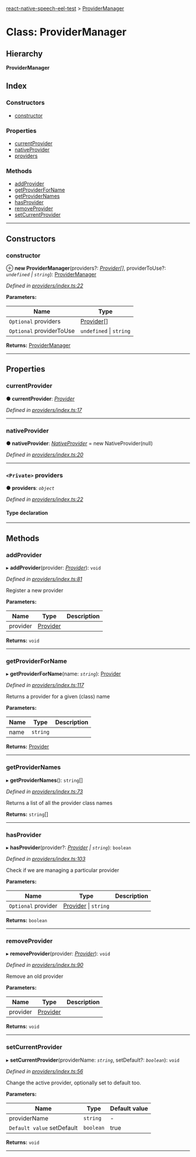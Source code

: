 [react-native-speech-eel-test](../README.md) > [ProviderManager](../classes/providermanager.md)

# Class: ProviderManager

## Hierarchy

**ProviderManager**

## Index

### Constructors

* [constructor](providermanager.md#constructor)

### Properties

* [currentProvider](providermanager.md#currentprovider)
* [nativeProvider](providermanager.md#nativeprovider)
* [providers](providermanager.md#providers)

### Methods

* [addProvider](providermanager.md#addprovider)
* [getProviderForName](providermanager.md#getproviderforname)
* [getProviderNames](providermanager.md#getprovidernames)
* [hasProvider](providermanager.md#hasprovider)
* [removeProvider](providermanager.md#removeprovider)
* [setCurrentProvider](providermanager.md#setcurrentprovider)

---

## Constructors

<a id="constructor"></a>

###  constructor

⊕ **new ProviderManager**(providers?: *[Provider](provider.md)[]*, providerToUse?: *`undefined` \| `string`*): [ProviderManager](providermanager.md)

*Defined in [providers/index.ts:22](https://github.com/ericlewis/react-native-speech/blob/2b63c1d/src/providers/index.ts#L22)*

**Parameters:**

| Name | Type |
| ------ | ------ |
| `Optional` providers | [Provider](provider.md)[] |
| `Optional` providerToUse | `undefined` \| `string` |

**Returns:** [ProviderManager](providermanager.md)

___

## Properties

<a id="currentprovider"></a>

###  currentProvider

**● currentProvider**: *[Provider](provider.md)*

*Defined in [providers/index.ts:17](https://github.com/ericlewis/react-native-speech/blob/2b63c1d/src/providers/index.ts#L17)*

___
<a id="nativeprovider"></a>

###  nativeProvider

**● nativeProvider**: *[NativeProvider](nativeprovider.md)* =  new NativeProvider(null)

*Defined in [providers/index.ts:20](https://github.com/ericlewis/react-native-speech/blob/2b63c1d/src/providers/index.ts#L20)*

___
<a id="providers"></a>

### `<Private>` providers

**● providers**: *`object`*

*Defined in [providers/index.ts:22](https://github.com/ericlewis/react-native-speech/blob/2b63c1d/src/providers/index.ts#L22)*

#### Type declaration

[key: `string`]: [Provider](provider.md)

___

## Methods

<a id="addprovider"></a>

###  addProvider

▸ **addProvider**(provider: *[Provider](provider.md)*): `void`

*Defined in [providers/index.ts:81](https://github.com/ericlewis/react-native-speech/blob/2b63c1d/src/providers/index.ts#L81)*

Register a new provider

**Parameters:**

| Name | Type | Description |
| ------ | ------ | ------ |
| provider | [Provider](provider.md) |   |

**Returns:** `void`

___
<a id="getproviderforname"></a>

###  getProviderForName

▸ **getProviderForName**(name: *`string`*): [Provider](provider.md)

*Defined in [providers/index.ts:117](https://github.com/ericlewis/react-native-speech/blob/2b63c1d/src/providers/index.ts#L117)*

Returns a provider for a given (class) name

**Parameters:**

| Name | Type | Description |
| ------ | ------ | ------ |
| name | `string` |   |

**Returns:** [Provider](provider.md)

___
<a id="getprovidernames"></a>

###  getProviderNames

▸ **getProviderNames**(): `string`[]

*Defined in [providers/index.ts:73](https://github.com/ericlewis/react-native-speech/blob/2b63c1d/src/providers/index.ts#L73)*

Returns a list of all the provider class names

**Returns:** `string`[]

___
<a id="hasprovider"></a>

###  hasProvider

▸ **hasProvider**(provider?: *[Provider](provider.md) \| `string`*): `boolean`

*Defined in [providers/index.ts:103](https://github.com/ericlewis/react-native-speech/blob/2b63c1d/src/providers/index.ts#L103)*

Check if we are managing a particular provider

**Parameters:**

| Name | Type | Description |
| ------ | ------ | ------ |
| `Optional` provider | [Provider](provider.md) \| `string` |   |

**Returns:** `boolean`

___
<a id="removeprovider"></a>

###  removeProvider

▸ **removeProvider**(provider: *[Provider](provider.md)*): `void`

*Defined in [providers/index.ts:90](https://github.com/ericlewis/react-native-speech/blob/2b63c1d/src/providers/index.ts#L90)*

Remove an old provider

**Parameters:**

| Name | Type | Description |
| ------ | ------ | ------ |
| provider | [Provider](provider.md) |   |

**Returns:** `void`

___
<a id="setcurrentprovider"></a>

###  setCurrentProvider

▸ **setCurrentProvider**(providerName: *`string`*, setDefault?: *`boolean`*): `void`

*Defined in [providers/index.ts:56](https://github.com/ericlewis/react-native-speech/blob/2b63c1d/src/providers/index.ts#L56)*

Change the active provider, optionally set to default too.

**Parameters:**

| Name | Type | Default value |
| ------ | ------ | ------ |
| providerName | `string` | - |
| `Default value` setDefault | `boolean` | true |

**Returns:** `void`

___


